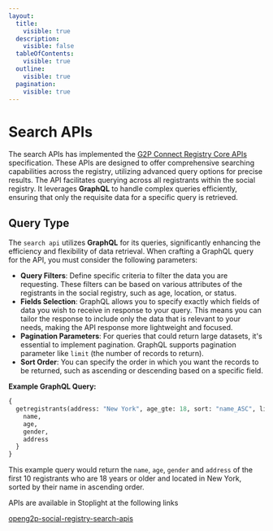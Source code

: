 ```yaml
---
layout:
  title:
    visible: true
  description:
    visible: false
  tableOfContents:
    visible: true
  outline:
    visible: true
  pagination:
    visible: true
---
```


# Search APIs

The search APIs has implemented the [G2P Connect Registry Core APIs](https://g2p-connect.github.io/specs/release/html/registry\_core\_api\_v1.0.0.html) specification. These APIs are designed to offer comprehensive searching capabilities across the registry, utilizing advanced query options for precise results. The API facilitates querying across all registrants within the social registry. It leverages **GraphQL** to handle complex queries efficiently, ensuring that only the requisite data for a specific query is retrieved.

## Query Type

The `search api` utilizes **GraphQL** for its queries, significantly enhancing the efficiency and flexibility of data retrieval. When crafting a GraphQL query for the API, you must consider the following parameters:

* **Query Filters**: Define specific criteria to filter the data you are requesting. These filters can be based on various attributes of the registrants in the social registry, such as age, location, or status.
* **Fields Selection**: GraphQL allows you to specify exactly which fields of data you wish to receive in response to your query. This means you can tailor the response to include only the data that is relevant to your needs, making the API response more lightweight and focused.
* **Pagination Parameters**: For queries that could return large datasets, it's essential to implement pagination. GraphQL supports pagination parameter like `limit` (the number of records to return).
* **Sort Order**: You can specify the order in which you want the records to be returned, such as ascending or descending based on a specific field.

**Example GraphQL Query:**

```graphql
{
  getregistrants(address: "New York", age_gte: 18, sort: "name_ASC", limit: 10) {
    name,
    age,
    gender,
    address
  }
}
```

This example query would return the `name`, `age`, `gender` and `address` of the first 10 registrants who are 18 years or older and located in New York, sorted by their name in ascending order.

APIs are available in Stoplight at the following links

[openg2p-social-registry-search-apis](https://openg2p.stoplight.io/docs/openg2p-social-registry/branches/main/yh3dm5ylwbwq7-g2-p-connect-registry-sync)
